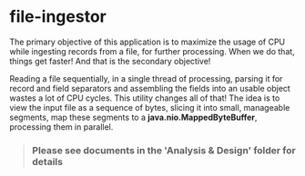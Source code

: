 # file-ingestor
The primary objective of this application is to maximize the usage of CPU while ingesting records from a file, for further processing. When we do that, things get faster! 
And that is the secondary objective!

Reading a file sequentially, in a single thread of processing, parsing it for record and field separators and assembling the fields into an usable object wastes a lot of
  CPU cycles. This utility changes all of that! The idea is to view the input file as a sequence of bytes, slicing it into small, manageable segments, map these segments to a **java.nio.MappedByteBuffer**, processing them in parallel.  
  
  
  > ### Please see documents in the 'Analysis & Design' folder for details
  
